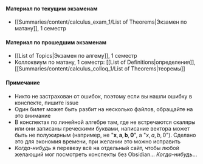 #### Материал по текущим экзаменам
- [[Summaries/content/calculus_exam_1/List of Theorems|Экзамен по матану]], 1 семестр

#### Материал по прошедшим экзаменам
- [[List of Topics|Экзамен по алгему]], 1 семестр
- Коллоквиум по матану, 1 семестр: [[List of Definitions|определения]], [[Summaries/content/calculus_colloq_1/List of Theorems|теоремы]]

#### Примечание
- Никто не застрахован от ошибок, поэтому если вы нашли ошибку в конспекте, пишите issue
- Один билет может быть разбит на несколько файлов, обращайте на это внимание
- В конспектах по линейной алгебре там, где не встречаются скаляры или они записаны греческими буквами, написание вектора может быть не полужирным (например, не "$\mathbf{x}, \mathbf{a}, \mathbf{b}, \mathbf{0}$", а "$x, a, b, 0$"). Сделано это для экономия времени, при желании это можно исправить
- *Когда-нибудь* я перевезу всё на отдельный сайт, чтобы любой желающий мог посмотреть конспекты без Obsidian... *Когда-нибудь*...